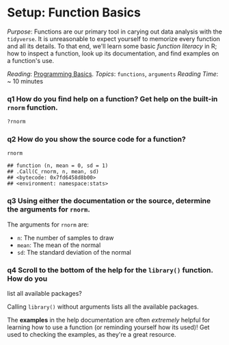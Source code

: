 
# Setup: Function Basics

*Purpose*: Functions are our primary tool in carying out data analysis with the
`tidyverse`. It is unreasonable to expect yourself to memorize every function
and all its details. To that end, we'll learn some basic _function literacy_ in
R; how to inspect a function, look up its documentation, and find examples on a
function's use.

*Reading*: [Programming Basics](https://rstudio.cloud/learn/primers/1.2).
*Topics*: `functions`, `arguments`
*Reading Time*: ~ 10 minutes

### __q1__ How do you find help on a function? Get help on the built-in `rnorm` function.


```r
?rnorm
```

### __q2__ How do you show the source code for a function?


```r
rnorm
```

```
## function (n, mean = 0, sd = 1) 
## .Call(C_rnorm, n, mean, sd)
## <bytecode: 0x7fd6458d8b00>
## <environment: namespace:stats>
```

### __q3__ Using either the documentation or the source, determine the arguments for `rnorm`.

The arguments for `rnorm` are:

- `n`: The number of samples to draw
- `mean`: The mean of the normal
- `sd`: The standard deviation of the normal

### __q4__ Scroll to the bottom of the help for the `library()` function. How do you
list all available packages?

Calling `library()` without arguments lists all the available packages.

The __examples__ in the help documentation are often *extremely* helpful for
learning how to use a function (or reminding yourself how its used)! Get used to
checking the examples, as they're a great resource.

<!-- include-exit-ticket -->
